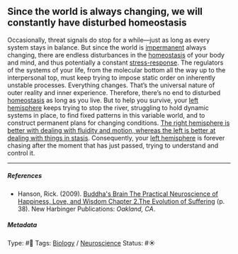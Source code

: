 ## Since the world is always changing, we will constantly have disturbed homeostasis

Occasionally, threat signals do stop for a while—just as long as every system stays in balance. But since the world is [impermanent](Impermanence.md) always changing, there are endless disturbances in the [homeostasis](Homeostasis.md) of your body and mind, and thus potentially a constant [stress-response](Stress-response.md). The regulators of the systems of your life, from the molecular bottom all the way up to the interpersonal top, must keep trying to impose static order on inherently unstable processes. Everything changes. That’s the universal nature of outer reality and inner experience. Therefore, there’s no end to disturbed [homeostasis](Homeostasis.md) as long as you live. But to help you survive, your [left hemisphere](Left%20hemisphere.md) keeps trying to stop the river, struggling to hold dynamic systems in place, to find fixed patterns in this variable world, and to construct permanent plans for changing conditions. [The right hemisphere is better with dealing with fluidity and motion, whereas the left is better at dealing with things in stasis](The%20right%20hemisphere%20is%20better%20with%20dealing%20with%20fluidity%20and%20motion,%20whereas%20the%20left%20is%20better%20at%20dealing%20with%20things%20in%20stasis.md). Consequently, your [left hemisphere](Left%20hemisphere.md) is forever chasing after the moment that has just passed, trying to understand and control it.

---

##### References

* Hanson, Rick. (2009). [Buddha's Brain The Practical Neuroscience of Happiness, Love, and Wisdom Chapter 2.The Evolution of Suffering](Buddha's%20Brain%20The%20Practical%20Neuroscience%20of%20Happiness,%20Love,%20and%20Wisdom%20Chapter%202.The%20Evolution%20of%20Suffering.md) (p. 38). New Harbinger Publications: *Oakland, CA*.

##### Metadata

Type: #🔴 
Tags: [Biology]() / [Neuroscience](Neuroscience.md)
Status: #☀️ 
